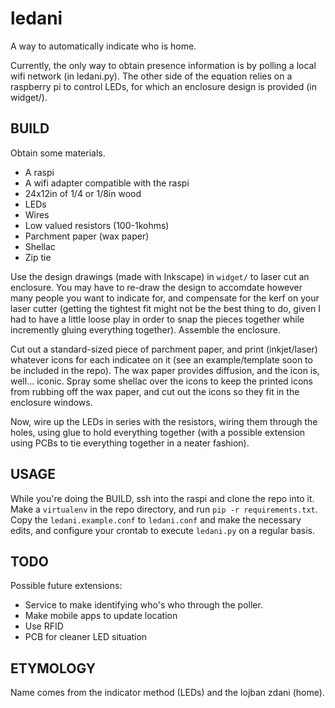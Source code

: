 ledani
================================================================================

A way to automatically indicate who is home.

Currently, the only way to obtain presence information is by polling a
local wifi network (in ledani.py). The other side of the equation
relies on a raspberry pi to control LEDs, for which an enclosure
design is provided (in widget/).

BUILD
--------------------------------------------------------------------------------
Obtain some materials.
 - A raspi
 - A wifi adapter compatible with the raspi
 - 24x12in of 1/4 or 1/8in wood
 - LEDs
 - Wires
 - Low valued resistors (100-1kohms)
 - Parchment paper (wax paper)
 - Shellac
 - Zip tie

Use the design drawings (made with Inkscape) in `widget/` to laser cut
an enclosure. You may have to re-draw the design to accomdate however
many people you want to indicate for, and compensate for the kerf on
your laser cutter (getting the tightest fit might not be the best
thing to do, given I had to have a little loose play in order to snap
the pieces together while incremently gluing everything
together). Assemble the enclosure.

Cut out a standard-sized piece of parchment paper, and print
(inkjet/laser) whatever icons for each indicatee on it (see an
example/template soon to be included in the repo). The wax paper
provides diffusion, and the icon is, well... iconic. Spray some
shellac over the icons to keep the printed icons from rubbing off the
wax paper, and cut out the icons so they fit in the enclosure windows.

Now, wire up the LEDs in series with the resistors, wiring them
through the holes, using glue to hold everything together (with a
possible extension using PCBs to tie everything together in a neater fashion).

USAGE
--------------------------------------------------------------------------------
While you're doing the BUILD, ssh into the raspi and clone the repo
into it. Make a `virtualenv` in the repo directory, and run `pip -r
requirements.txt`. Copy the `ledani.example.conf` to `ledani.conf` and
make the necessary edits, and configure your crontab to execute
`ledani.py` on a regular basis.

TODO
--------------------------------------------------------------------------------
Possible future extensions:

 - Service to make identifying who's who through the poller.
 - Make mobile apps to update location
 - Use RFID
 - PCB for cleaner LED situation

ETYMOLOGY
--------------------------------------------------------------------------------
Name comes from the indicator method (LEDs) and the lojban zdani (home).
